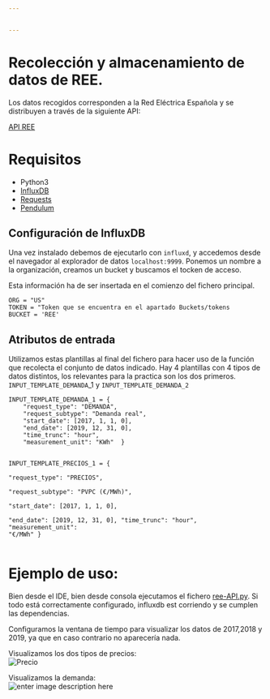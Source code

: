 ```yaml
---


---
```


<h1 id="recolección-y-almacenamiento-de-datos-de-ree.">Recolección y almacenamiento de datos de REE.</h1>
<p>Los datos recogidos corresponden a la Red Eléctrica Española y se distribuyen a través de la siguiente API:</p>
<p><a href="https://apidatos.ree.es/">API REE</a></p>
<h1 id="requisitos">Requisitos</h1>
<ul>
<li>Python3</li>
<li><a href="https://v2.docs.influxdata.com/v2.0/get-started/">InfluxDB</a></li>
<li><a href="https://requests.readthedocs.io/en/master/">Requests</a></li>
<li><a href="https://pendulum.eustace.io/docs/">Pendulum</a></li>
</ul>
<h2 id="configuración-de-influxdb">Configuración de InfluxDB</h2>
<p>Una vez instalado debemos de ejecutarlo con <code>influxd</code>, y accedemos desde el navegador al explorador de datos <code>localhost:9999</code>. Ponemos un nombre a la organización, creamos un bucket y buscamos el tocken de acceso.</p>
<p>Esta información ha de ser insertada en el comienzo del fichero principal.</p>
<pre><code>ORG = "US"  
TOKEN = "Token que se encuentra en el apartado Buckets/tokens
BUCKET = 'REE'  
</code></pre>
<h2 id="atributos-de-entrada">Atributos de entrada</h2>
<p>Utilizamos estas plantillas al final del fichero para hacer uso de la función que recolecta el conjunto de datos indicado. Hay 4 plantillas con 4 tipos de datos distintos, los relevantes para la practica son los dos primeros.<br>
<code>INPUT_TEMPLATE_DEMANDA</code>_1 y <code>INPUT_TEMPLATE_DEMANDA_2</code></p>
<pre><code>INPUT_TEMPLATE_DEMANDA_1 = {  
    "request_type": "DEMANDA",  
    "request_subtype": "Demanda real",  
    "start_date": [2017, 1, 1, 0],  
    "end_date": [2019, 12, 31, 0],
    "time_trunc": "hour",
    "measurement_unit": "KWh"  }

INPUT_TEMPLATE_PRECIOS_1 = {  
    "request_type": "PRECIOS",  
    "request_subtype": "PVPC (€/MWh)",  
    "start_date": [2017, 1, 1, 0],  
    "end_date": [2019, 12, 31, 0],
    "time_trunc": "hour",
    "measurement_unit": "€/MWh"  }
</code></pre>
<h1 id="ejemplo-de-uso">Ejemplo de uso:</h1>
<p>Bien desde el IDE, bien desde consola ejecutamos el fichero <a href="http://ree-API.py">ree-API.py</a>. Si todo está correctamente configurado, influxdb est corriendo y se cumplen las dependencias.</p>
<p>Configuramos la ventana de tiempo para visualizar los datos de 2017,2018 y 2019, ya que en caso contrario no aparecería nada.</p>
<p>Visualizamos los dos tipos de precios:<br>
<img src="https://raw.githubusercontent.com/frapercan/REE-INFLUXDB/master/img/precio.png" alt="Precio"></p>
<p>Visualizamos la demanda:<br>
<img src="https://raw.githubusercontent.com/frapercan/REE-INFLUXDB/master/img/demanda.png" alt="enter image description here"></p>


